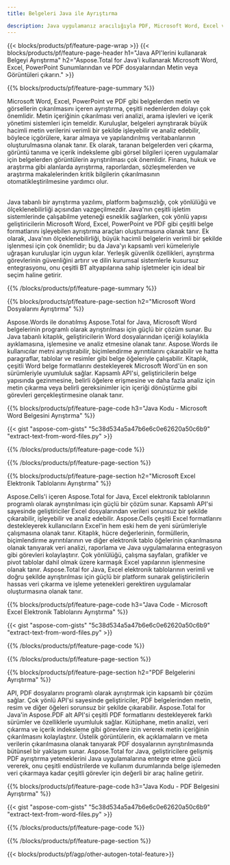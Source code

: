 ```yaml
---
title: Belgeleri Java ile Ayrıştırma 

description: Java uygulamanız aracılığıyla PDF, Microsoft Word, Excel ve PowerPoint Sunumlarını ayrıştırın. Metin veya Görüntüleri kolaylıkla çıkarın.
---
```


{{< blocks/products/pf/feature-page-wrap >}}
{{< blocks/products/pf/feature-page-header h1="Java API'lerini kullanarak Belgeyi Ayrıştırma" h2="Aspose.Total for Java'i kullanarak Microsoft Word, Excel, PowerPoint Sunumlarından ve PDF dosyalarından Metin veya Görüntüleri çıkarın." >}}

{{% blocks/products/pf/feature-page-summary %}}

Microsoft Word, Excel, PowerPoint ve PDF gibi belgelerden metin ve görsellerin çıkarılmasını içeren ayrıştırma, çeşitli nedenlerden dolayı çok önemlidir. Metin içeriğinin çıkarılması veri analizi, arama işlevleri ve içerik yönetimi sistemleri için temeldir. Kuruluşlar, belgeleri ayrıştırarak büyük hacimli metin verilerini verimli bir şekilde işleyebilir ve analiz edebilir, böylece içgörülere, karar almaya ve yapılandırılmış veritabanlarının oluşturulmasına olanak tanır. Ek olarak, taranan belgelerden veri çıkarma, görüntü tanıma ve içerik indeksleme gibi görsel bilgileri içeren uygulamalar için belgelerden görüntülerin ayrıştırılması çok önemlidir. Finans, hukuk ve araştırma gibi alanlarda ayrıştırma, raporlardan, sözleşmelerden ve araştırma makalelerinden kritik bilgilerin çıkarılmasının otomatikleştirilmesine yardımcı olur.  <br /><br />

Java tabanlı bir ayrıştırma yazılımı, platform bağımsızlığı, çok yönlülüğü ve ölçeklenebilirliği açısından vazgeçilmezdir. Java'nın çeşitli işletim sistemlerinde çalışabilme yeteneği esneklik sağlarken, çok yönlü yapısı geliştiricilerin Microsoft Word, Excel, PowerPoint ve PDF gibi çeşitli belge formatlarını işleyebilen ayrıştırma araçları oluşturmasına olanak tanır. Ek olarak, Java'nın ölçeklenebilirliği, büyük hacimli belgelerin verimli bir şekilde işlenmesi için çok önemlidir; bu da Java'yı kapsamlı veri kümeleriyle uğraşan kuruluşlar için uygun kılar. Yerleşik güvenlik özellikleri, ayrıştırma görevlerinin güvenliğini artırır ve dilin kurumsal sistemlerle kusursuz entegrasyonu, onu çeşitli BT altyapılarına sahip işletmeler için ideal bir seçim haline getirir.

{{% /blocks/products/pf/feature-page-summary  %}}

{{% blocks/products/pf/feature-page-section  h2="Microsoft Word Dosyalarını Ayrıştırma" %}}

Aspose.Words ile donatılmış Aspose.Total for Java, Microsoft Word belgelerinin programlı olarak ayrıştırılması için güçlü bir çözüm sunar. Bu Java tabanlı kitaplık, geliştiricilerin Word dosyalarından içeriği kolaylıkla ayıklamasına, işlemesine ve analiz etmesine olanak tanır. Aspose.Words ile kullanıcılar metni ayrıştırabilir, biçimlendirme ayrıntılarını çıkarabilir ve hatta paragraflar, tablolar ve resimler gibi belge öğeleriyle çalışabilir. Kitaplık, çeşitli Word belge formatlarını destekleyerek Microsoft Word'ün en son sürümleriyle uyumluluk sağlar. Kapsamlı API'si, geliştiricilerin belge yapısında gezinmesine, belirli öğelere erişmesine ve daha fazla analiz için metin çıkarma veya belirli gereksinimler için içeriği dönüştürme gibi görevleri gerçekleştirmesine olanak tanır.

{{% blocks/products/pf/feature-page-code h3="Java Kodu - Microsoft Word Belgesini Ayrıştırma" %}}

{{< gist "aspose-com-gists" "5c38d534a5a47b6e6c0e62620a50c6b9" "extract-text-from-word-files.py" >}}

{{% /blocks/products/pf/feature-page-code  %}}

{{% /blocks/products/pf/feature-page-section %}}

{{% blocks/products/pf/feature-page-section  h2="Microsoft Excel Elektronik Tablolarını Ayrıştırma" %}}

Aspose.Cells'i içeren Aspose.Total for Java, Excel elektronik tablolarının programlı olarak ayrıştırılması için güçlü bir çözüm sunar. Kapsamlı API'si sayesinde geliştiriciler Excel dosyalarından verileri sorunsuz bir şekilde çıkarabilir, işleyebilir ve analiz edebilir. Aspose.Cells çeşitli Excel formatlarını destekleyerek kullanıcıların Excel'in hem eski hem de yeni sürümleriyle çalışmasına olanak tanır. Kitaplık, hücre değerlerinin, formüllerin, biçimlendirme ayrıntılarının ve diğer elektronik tablo öğelerinin çıkarılmasına olanak tanıyarak veri analizi, raporlama ve Java uygulamalarına entegrasyon gibi görevleri kolaylaştırır. Çok yönlülüğü, çalışma sayfaları, grafikler ve pivot tablolar dahil olmak üzere karmaşık Excel yapılarının işlenmesine olanak tanır. Aspose.Total for Java, Excel elektronik tablolarının verimli ve doğru şekilde ayrıştırılması için güçlü bir platform sunarak geliştiricilerin hassas veri çıkarma ve işleme yetenekleri gerektiren uygulamalar oluşturmasına olanak tanır.

{{% blocks/products/pf/feature-page-code h3="Java Code - Microsoft Excel Elektronik Tablolarını Ayrıştırma" %}}

{{< gist "aspose-com-gists" "5c38d534a5a47b6e6c0e62620a50c6b9" "extract-text-from-word-files.py" >}}

{{% /blocks/products/pf/feature-page-code  %}}

{{% /blocks/products/pf/feature-page-section %}}

{{% blocks/products/pf/feature-page-section  h2="PDF Belgelerini Ayrıştırma" %}}

API, PDF dosyalarını programlı olarak ayrıştırmak için kapsamlı bir çözüm sağlar. Çok yönlü API'si sayesinde geliştiriciler, PDF belgelerinden metin, resim ve diğer öğeleri sorunsuz bir şekilde çıkarabilir. Aspose.Total for Java'in Aspose.PDF alt API'si çeşitli PDF formatlarını destekleyerek farklı sürümler ve özelliklerle uyumluluk sağlar. Kütüphane, metin analizi, veri çıkarma ve içerik indeksleme gibi görevlere izin vererek metin içeriğinin çıkarılmasını kolaylaştırır. Üstelik görüntülerin, ek açıklamaların ve meta verilerin çıkarılmasına olanak tanıyarak PDF dosyalarının ayrıştırılmasında bütünsel bir yaklaşım sunar. Aspose.Total for Java, geliştiricilere gelişmiş PDF ayrıştırma yeteneklerini Java uygulamalarına entegre etme gücü vererek, onu çeşitli endüstrilerde ve kullanım durumlarında belge işlemeden veri çıkarmaya kadar çeşitli görevler için değerli bir araç haline getirir.

{{% blocks/products/pf/feature-page-code h3="Java Kodu - PDF Belgesini Ayrıştırma" %}}

{{< gist "aspose-com-gists" "5c38d534a5a47b6e6c0e62620a50c6b9" "extract-text-from-word-files.py" >}}

{{% /blocks/products/pf/feature-page-code  %}}

{{% /blocks/products/pf/feature-page-section %}}

{{< blocks/products/pf/agp/other-autogen-total-feature>}}